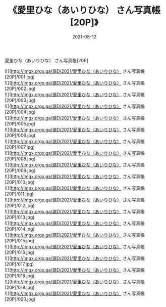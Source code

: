 ﻿---
layout: post
title:  《愛里ひな（あいりひな） さん写真帳[20P]》
date:   2021-08-12
img: http://imgx.orgx.ga/漏D/2021/愛里ひな（あいりひな） さん写真帳[20P]/000.jpg
categories: [美女, 清纯, 唯美]
---

愛里ひな（あいりひな） さん写真帳[20P]

  ![](http://imgx.orgx.ga/漏D/2021/愛里ひな（あいりひな） さん写真帳[20P]/001.jpg) <br> ![](http://imgx.orgx.ga/漏D/2021/愛里ひな（あいりひな） さん写真帳[20P]/002.jpg) <br> ![](http://imgx.orgx.ga/漏D/2021/愛里ひな（あいりひな） さん写真帳[20P]/003.jpg) <br> ![](http://imgx.orgx.ga/漏D/2021/愛里ひな（あいりひな） さん写真帳[20P]/004.jpg) <br> ![](http://imgx.orgx.ga/漏D/2021/愛里ひな（あいりひな） さん写真帳[20P]/005.jpg) <br> ![](http://imgx.orgx.ga/漏D/2021/愛里ひな（あいりひな） さん写真帳[20P]/006.jpg) <br> ![](http://imgx.orgx.ga/漏D/2021/愛里ひな（あいりひな） さん写真帳[20P]/007.jpg) <br> ![](http://imgx.orgx.ga/漏D/2021/愛里ひな（あいりひな） さん写真帳[20P]/008.jpg) <br> ![](http://imgx.orgx.ga/漏D/2021/愛里ひな（あいりひな） さん写真帳[20P]/009.jpg) <br> ![](http://imgx.orgx.ga/漏D/2021/愛里ひな（あいりひな） さん写真帳[20P]/010.jpg) <br> ![](http://imgx.orgx.ga/漏D/2021/愛里ひな（あいりひな） さん写真帳[20P]/011.jpg) <br> ![](http://imgx.orgx.ga/漏D/2021/愛里ひな（あいりひな） さん写真帳[20P]/012.jpg) <br> ![](http://imgx.orgx.ga/漏D/2021/愛里ひな（あいりひな） さん写真帳[20P]/013.jpg) <br> ![](http://imgx.orgx.ga/漏D/2021/愛里ひな（あいりひな） さん写真帳[20P]/014.jpg) <br> ![](http://imgx.orgx.ga/漏D/2021/愛里ひな（あいりひな） さん写真帳[20P]/015.jpg) <br> ![](http://imgx.orgx.ga/漏D/2021/愛里ひな（あいりひな） さん写真帳[20P]/016.jpg) <br> ![](http://imgx.orgx.ga/漏D/2021/愛里ひな（あいりひな） さん写真帳[20P]/017.jpg) <br> ![](http://imgx.orgx.ga/漏D/2021/愛里ひな（あいりひな） さん写真帳[20P]/018.jpg) <br> ![](http://imgx.orgx.ga/漏D/2021/愛里ひな（あいりひな） さん写真帳[20P]/019.jpg) <br> ![](http://imgx.orgx.ga/漏D/2021/愛里ひな（あいりひな） さん写真帳[20P]/020.jpg) <br>